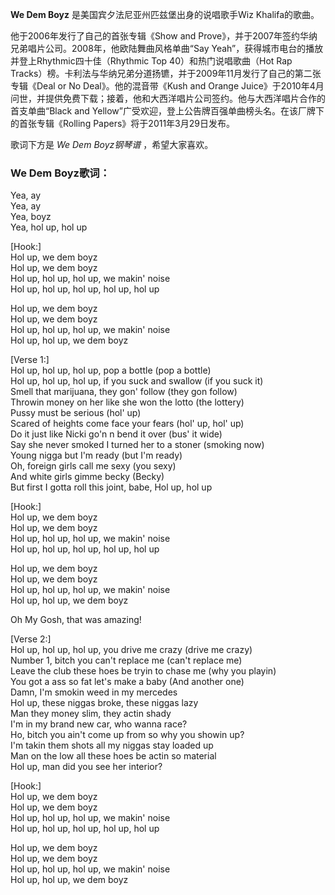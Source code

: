 

**We Dem Boyz** 是美国宾夕法尼亚州匹兹堡出身的说唱歌手Wiz Khalifa的歌曲。

  
他于2006年发行了自己的首张专辑《Show and Prove》，并于2007年签约华纳兄弟唱片公司。2008年，他欧陆舞曲风格单曲“Say
Yeah”，获得城市电台的播放并登上Rhythmic四十佳（Rhythmic Top 40）和热门说唱歌曲（Hot Rap
Tracks）榜。卡利法与华纳兄弟分道扬镳，并于2009年11月发行了自己的第二张专辑《Deal or No Deal》。他的混音带《Kush and
Orange Juice》于2010年4月问世，并提供免费下载；接着，他和大西洋唱片公司签约。他与大西洋唱片合作的首支单曲“Black and
Yellow”广受欢迎，登上公告牌百强单曲榜头名。在该厂牌下的首张专辑《Rolling Papers》将于2011年3月29日发布。

  
歌词下方是 _We Dem Boyz钢琴谱_ ，希望大家喜欢。

### We Dem Boyz歌词：

Yea, ay  
Yea, ay  
Yea, boyz  
Yea, hol up, hol up

[Hook:]  
Hol up, we dem boyz  
Hol up, we dem boyz  
Hol up, hol up, hol up, we makin' noise  
Hol up, hol up, hol up, hol up, hol up

Hol up, we dem boyz  
Hol up, we dem boyz  
Hol up, hol up, hol up, we makin' noise  
Hol up, hol up, we dem boyz

[Verse 1:]  
Hol up, hol up, hol up, pop a bottle (pop a bottle)  
Hol up, hol up, hol up, if you suck and swallow (if you suck it)  
Smell that marijuana, they gon' follow (they gon follow)  
Throwin money on her like she won the lotto (the lottery)  
Pussy must be serious (hol' up)  
Scared of heights come face your fears (hol' up, hol' up)  
Do it just like Nicki go'n n bend it over (bus' it wide)  
Say she never smoked I turned her to a stoner (smoking now)  
Young nigga but I'm ready (but I'm ready)  
Oh, foreign girls call me sexy (you sexy)  
And white girls gimme becky (Becky)  
But first I gotta roll this joint, babe, Hol up, hol up

[Hook:]  
Hol up, we dem boyz  
Hol up, we dem boyz  
Hol up, hol up, hol up, we makin' noise  
Hol up, hol up, hol up, hol up, hol up

Hol up, we dem boyz  
Hol up, we dem boyz  
Hol up, hol up, hol up, we makin' noise  
Hol up, hol up, we dem boyz

Oh My Gosh, that was amazing!

[Verse 2:]  
Hol up, hol up, hol up, you drive me crazy (drive me crazy)  
Number 1, bitch you can't replace me (can't replace me)  
Leave the club these hoes be tryin to chase me (why you playin)  
You got a ass so fat let's make a baby (And another one)  
Damn, I'm smokin weed in my mercedes  
Hol up, these niggas broke, these niggas lazy  
Man they money slim, they actin shady  
I'm in my brand new car, who wanna race?  
Ho, bitch you ain't come up from so why you showin up?  
I'm takin them shots all my niggas stay loaded up  
Man on the low all these hoes be actin so material  
Hol up, man did you see her interior?

[Hook:]  
Hol up, we dem boyz  
Hol up, we dem boyz  
Hol up, hol up, hol up, we makin' noise  
Hol up, hol up, hol up, hol up, hol up

Hol up, we dem boyz  
Hol up, we dem boyz  
Hol up, hol up, hol up, we makin' noise  
Hol up, hol up, we dem boyz

